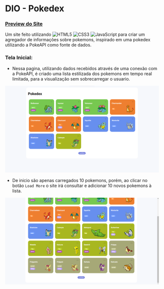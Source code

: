 # DIO - Pokedex

### [Preview do Site ](https://renato-chaves.github.io/DIO-Pokedex/Pokedex/index.html)

Um site feito utilizando ![HTML5](https://img.shields.io/badge/HTML5-E34F26?style=for-the-badge&logo=html5&logoColor=white) ![CSS3](https://img.shields.io/badge/CSS3-1572B6?style=for-the-badge&logo=css3&logoColor=white) ![JavaScript](https://img.shields.io/badge/JavaScript-F7DF1E?style=for-the-badge&logo=javascript&logoColor=black) para criar um agregador de informações sobre pokemons, inspirado em uma pokedex utilizando a PokeAPI como fonte de dados.

### Tela Inicial:
* Nessa pagina, utilizando dados recebidos através de uma conexão com a PokeAPI, é criado uma lista estilizada dos pokemons em tempo real limitada, para a visualização sem sobrecarregar o usuario.

<img src="Pokedex/Images/image.png">

* De inicio são apenas carregados 10 pokemons, porém, ao clicar no botão `Load More` o site irá consultar e adicionar 10 novos pokemons à lista.

<img src="Pokedex/Images/image2.png">
